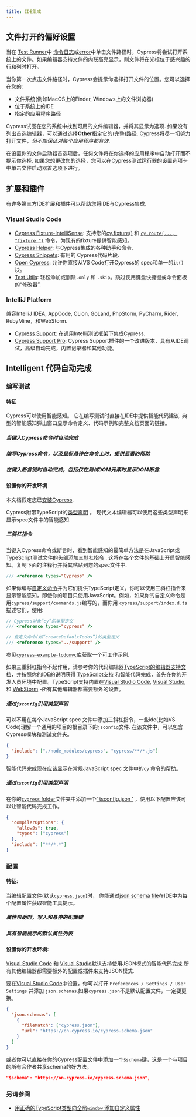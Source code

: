 ```yaml
---
title: IDE集成
---
```


## 文件打开的偏好设置

当在 [Test Runner](/guides/core-concepts/test-runner)中 [命令日志](/guides/core-concepts/test-runner#Open-files-in-your-IDE)或[error](/guides/guides/debugging#Errors)中单击文件路径时，Cypress将尝试打开系统上的文件。如果编辑器支持文件的内联高亮显示，则文件将在光标位于感兴趣的行和列时打开。

<DocsImage src="/img/guides/file-opener-ide-go-to-line.gif" alt="Open file at line in VS Code" ></DocsImage>

当你第一次点击文件路径时，Cypress会提示你选择打开文件的位置。您可以选择在您的:

- 文件系统(例如MacOS上的Finder, Windows上的文件浏览器)
- 位于系统上的IDE
- 指定的应用程序路径

<Alert type="warning">

Cypress试图在您的系统中找到可用的文件编辑器，并将其显示为选项. 如果没有列出首选编辑器，可以通过选择**Other**指定它的(完整)路径. Cypress将尽一切努力打开文件，_但不能保证对每个应用程序都有效_.

</Alert>

在设置你的文件启动器首选项后，任何文件将在你选择的应用程序中自动打开而不提示你选择. 如果您想更改您的选择，您可以在Cypress测试运行器的设置选项卡中单击文件启动器首选项下进行。

<DocsImage src="/img/guides/file-opener-preference-settings-tab.png" alt="screenshot of Test Runner settings tab with file opener preference panel" ></DocsImage>

## 扩展和插件

有许多第三方IDE扩展和插件可以帮助您将IDE与Cypress集成.

### Visual Studio Code

- [Cypress Fixture-IntelliSense](https://marketplace.visualstudio.com/items?itemName=JosefBiehler.cypress-fixture-intellisense): 支持您的[cy.fixture()](/api/commands/fixture) 和 [`cy.route(..., "fixture:")`](/api/commands/route) 命令，为现有的fixture提供智能感知。
- [Cypress Helper](https://marketplace.visualstudio.com/items?itemName=Shelex.vscode-cy-helper): 与Cypress集成的各种助手和命令.
- [Cypress Snippets](https://marketplace.visualstudio.com/items?itemName=andrew-codes.cypress-snippets): 有用的 Cypress代码片段.
- [Open Cypress](https://marketplace.visualstudio.com/items?itemName=tnrich.vscode-extension-open-cypress): 允许你直接从VS Code打开Cypress的 spec和单一的`it()`块。
- [Test Utils](https://marketplace.visualstudio.com/items?itemName=chrisbreiding.test-utils): 轻松添加或删除`.only` 和 `.skip`。跳过使用键盘快捷键或命令面板的“修改器”.

### IntelliJ Platform

兼容IntelliJ IDEA, AppCode, CLion, GoLand, PhpStorm, PyCharm, Rider, RubyMine，和WebStorm.

- [Cypress Support](https://plugins.jetbrains.com/plugin/13819-intellij-cypress): 在通用Intellij测试框架下集成Cypress.
- [Cypress Support Pro](https://plugins.jetbrains.com/plugin/13987-cypress-pro): Cypress Support插件的一个改进版本，具有从IDE调试，高级自动完成，内置记录器和其他功能。

## Intelligent 代码自动完成

### 编写测试

#### 特征

Cypress可以使用智能感知。 它在编写测试时直接在IDE中提供智能代码建议. 典型的智能感知弹出窗口显示命令定义、代码示例和完整文档页面的链接。

##### 当键入Cypress命令时自动完成

<DocsVideo src="/img/snippets/intellisense-cypress-assertion-matchers.mp4"></DocsVideo>

##### 编写Cypress命令，以及鼠标悬停在命令上时，提供显著的帮助

<DocsVideo src="/img/snippets/intellisense-method-signature-examples.mp4"></DocsVideo>

##### 在键入断言链时自动完成，包括仅在测试DOM元素时显示DOM断言.

<DocsVideo src="/img/snippets/intellisense-assertion-chainers.mp4"></DocsVideo>

#### 设置你的开发环境

本文档假定您已[安装Cypress](/guides/getting-started/installing-cypress).

Cypress附带TypeScript的[类型声明](https://github.com/cypress-io/cypress/tree/develop/cli/types) 。 现代文本编辑器可以使用这些类型声明来显示spec文件中的智能感知.

##### 三斜杠指令

当键入Cypress命令或断言时，看到智能感知的最简单方法是在JavaScript或TypeScript测试文件的头部添加[三斜杠指令](http://www.typescriptlang.org/docs/handbook/triple-slash-directives.html) . 这将在每个文件的基础上开启智能感知。复制下面的注释行并将其粘贴到您的spec文件中.

```js
/// <reference types="Cypress" />
```

<DocsVideo src="/img/snippets/intellisense-setup.mp4"></DocsVideo>

如果你编写[自定义命令](/api/cypress-api/custom-commands)并为它们提供TypeScript定义，你可以使用三斜杠指令来显示智能感知，即使你的项目只使用JavaScript。例如，如果你的自定义命令是用`cypress/support/commands.js`编写的，而你用 `cypress/support/index.d.ts`描述它们，使用:

```js
// Cypress对象“cy”的类型定义
/// <reference types="cypress" />

// 自定义命令(如“createDefaultTodos”)的类型定义
/// <reference types="../support" />
```

参见[`cypress-example-todomvc`](https://github.com/cypress-io/cypress-example-todomvc#cypress-intellisense)库获取一个可工作示例.

如果三重斜杠指令不起作用，请参考你的代码编辑器[TypeScript的编辑器支持文档](https://github.com/Microsoft/TypeScript/wiki/TypeScript-Editor-Support)，并按照你的IDE的说明获得 [TypeScript支持](/guides/tooling/typescript-support) 和智能代码完成，首先在你的开发人员环境中配置。TypeScript支持内置在[Visual Studio Code](https://code.visualstudio.com/), [Visual Studio](https://www.visualstudio.com/), 和 [WebStorm](https://www.jetbrains.com/webstorm/)  -所有其他编辑器都需要额外的设置。

##### 通过`jsconfig`引用类型声明

可以不用在每个JavaScript spec 文件中添加三斜杠指令，一些ide(比如VS Code)理解一个通用的项目的根目录下的`jsconfig`文件. 在该文件中，可以包含Cypress模块和测试文件夹。

```json
{
  "include": ["./node_modules/cypress", "cypress/**/*.js"]
}
```

智能代码完成现在应该显示在常规JavaScript  spec 文件中的`cy` 命令的帮助。

##### 通过`tsconfig`引用类型声明

在你的[`cypress` folder](/guides/core-concepts/writing-and-organizing-tests#Folder-Structure)文件夹中添加一个[' tsconfig.json '](http://www.typescriptlang.org/docs/handbook/tsconfig-json.html) ，使用以下配置应该可以让智能代码完成工作。

```json
{
  "compilerOptions": {
    "allowJs": true,
    "types": ["cypress"]
  },
  "include": ["**/*.*"]
}
```

### 配置

#### 特征:

当编辑[配置文件(默认`cypress.json`)](/guides/references/configuration)时， 你能通过[json schema file](https://on.cypress.io/cypress.schema.json)在IDE中为每个配置属性获取智能工具提示。

##### 属性帮助时，写入和悬停的配置键

<DocsVideo src="/img/snippets/intellisense-cypress-config-tooltips.mp4"></DocsVideo>

##### 具有智能提示的默认属性列表

<DocsVideo src="/img/snippets/intellisense-config-defaults.mp4"></DocsVideo>

#### 设置你的开发环境:

[Visual Studio Code](https://code.visualstudio.com/) 和 [Visual Studio](https://www.visualstudio.com/)默认支持使用JSON模式的智能代码完成.所有其他编辑器都需要额外的配置或插件来支持JSON模式.

要在[Visual Studio Code](https://code.visualstudio.com/)中设置，你可以打开 `Preferences / Settings / User Settings` 并添加 `json.schemas`.如果`cypress.json`不是默认配置文件，一定要更换。

```json
{
  "json.schemas": [
    {
      "fileMatch": ["cypress.json"],
      "url": "https://on.cypress.io/cypress.schema.json"
    }
  ]
}
```

或者你可以直接在你的Cypress配置文件中添加一个`$schema`键，这是一个与项目的所有合作者共享schema的好方法。

```json
"$schema": "https://on.cypress.io/cypress.schema.json",
```

### 另请参阅

- [用正确的TypeScript类型向全局`window` 添加自定义属性](https://github.com/bahmutov/test-todomvc-using-app-actions#intellisense)
